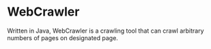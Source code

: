 # WebCrawler
Written in Java, WebCrawler is a crawling tool that can crawl arbitrary numbers of pages on designated page.
